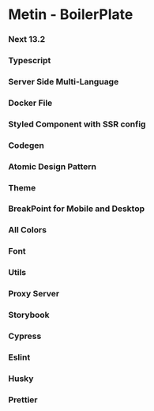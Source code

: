 # Metin - BoilerPlate

### Next 13.2

### Typescript

### Server Side Multi-Language

### Docker File

### Styled Component with SSR config

### Codegen

### Atomic Design Pattern

### Theme

### BreakPoint for Mobile and Desktop

### All Colors

### Font

### Utils

### Proxy Server

### Storybook

### Cypress

### Eslint

### Husky

### Prettier
